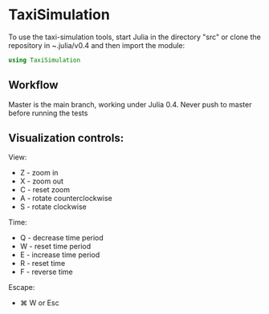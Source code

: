 # TaxiSimulation

To use the taxi-simulation tools, start Julia in the directory "src" or clone the repository in ~.julia/v0.4 and then import the module:

```julia
using TaxiSimulation
```

## Workflow
Master is the main branch, working under Julia 0.4. Never push to master before running the tests

## Visualization controls:
View:
-	Z - zoom in
-	X - zoom out
-	C - reset zoom
-	A - rotate counterclockwise
-	S - rotate clockwise

Time:
-	Q - decrease time period
-	W - reset time period
-	E - increase time period
-	R - reset time
- 	F - reverse time

Escape:
-	⌘ W or Esc
